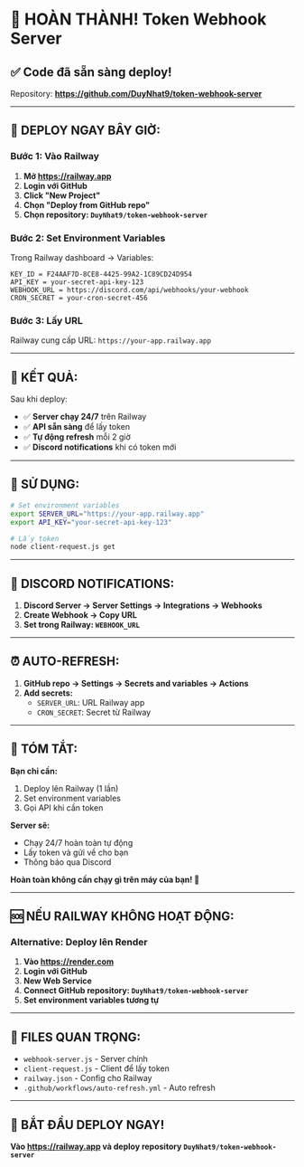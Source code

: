 # 🎉 HOÀN THÀNH! Token Webhook Server

## ✅ **Code đã sẵn sàng deploy!**

Repository: **https://github.com/DuyNhat9/token-webhook-server**

---

## 🚀 **DEPLOY NGAY BÂY GIỜ:**

### **Bước 1: Vào Railway**
1. **Mở https://railway.app**
2. **Login với GitHub**
3. **Click "New Project"**
4. **Chọn "Deploy from GitHub repo"**
5. **Chọn repository: `DuyNhat9/token-webhook-server`**

### **Bước 2: Set Environment Variables**
Trong Railway dashboard → Variables:
```
KEY_ID = F24AAF7D-8CE8-4425-99A2-1C89CD24D954
API_KEY = your-secret-api-key-123
WEBHOOK_URL = https://discord.com/api/webhooks/your-webhook
CRON_SECRET = your-cron-secret-456
```

### **Bước 3: Lấy URL**
Railway cung cấp URL: `https://your-app.railway.app`

---

## 🎯 **KẾT QUẢ:**

Sau khi deploy:
- ✅ **Server chạy 24/7** trên Railway
- ✅ **API sẵn sàng** để lấy token
- ✅ **Tự động refresh** mỗi 2 giờ
- ✅ **Discord notifications** khi có token mới

---

## 📱 **SỬ DỤNG:**

```bash
# Set environment variables
export SERVER_URL="https://your-app.railway.app"
export API_KEY="your-secret-api-key-123"

# Lấy token
node client-request.js get
```

---

## 🔔 **DISCORD NOTIFICATIONS:**

1. **Discord Server → Server Settings → Integrations → Webhooks**
2. **Create Webhook → Copy URL**
3. **Set trong Railway: `WEBHOOK_URL`**

---

## ⏰ **AUTO-REFRESH:**

1. **GitHub repo → Settings → Secrets and variables → Actions**
2. **Add secrets:**
   - `SERVER_URL`: URL Railway app
   - `CRON_SECRET`: Secret từ Railway

---

## 🎉 **TÓM TẮT:**

**Bạn chỉ cần:**
1. Deploy lên Railway (1 lần)
2. Set environment variables
3. Gọi API khi cần token

**Server sẽ:**
- Chạy 24/7 hoàn toàn tự động
- Lấy token và gửi về cho bạn
- Thông báo qua Discord

**Hoàn toàn không cần chạy gì trên máy của bạn! 🚀**

---

## 🆘 **NẾU RAILWAY KHÔNG HOẠT ĐỘNG:**

### Alternative: Deploy lên Render
1. **Vào https://render.com**
2. **Login với GitHub**
3. **New Web Service**
4. **Connect GitHub repository: `DuyNhat9/token-webhook-server`**
5. **Set environment variables tương tự**

---

## 🎯 **FILES QUAN TRỌNG:**

- `webhook-server.js` - Server chính
- `client-request.js` - Client để lấy token
- `railway.json` - Config cho Railway
- `.github/workflows/auto-refresh.yml` - Auto refresh

---

## 🚀 **BẮT ĐẦU DEPLOY NGAY!**

**Vào https://railway.app và deploy repository `DuyNhat9/token-webhook-server`**
